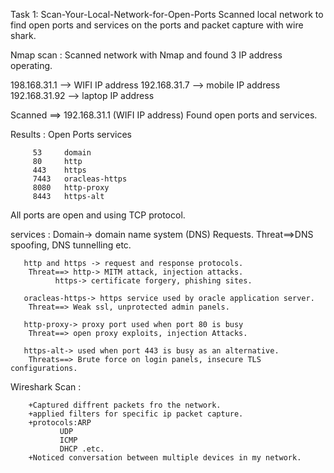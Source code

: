 Task 1: Scan-Your-Local-Network-for-Open-Ports
Scanned local network to find open ports and services on the ports and packet capture with wire shark. 

Nmap scan : Scanned network with Nmap and found 3 IP address operating.

198.168.31.1 --> WIFI IP address
192.168.31.7 --> mobile IP address
192.168.31.92 --> laptop IP address

Scanned ==> 192.168.31.1 (WIFI IP address) Found open ports and services.

Results : Open Ports   services
	  
	     53 	domain
	     80		http
	     443	https
	     7443	oracleas-https
	     8080	http-proxy
	     8443	https-alt

All ports are open and using TCP protocol.

services : Domain-> domain name system (DNS) Requests.
		Threat==>DNS spoofing, DNS tunnelling etc.

	   http and https -> request and response protocols.
		Threat==> http-> MITM attack, injection attacks.
			  https-> certificate forgery, phishing sites.

	   oracleas-https-> https service used by oracle application server.
		Threat==> Weak ssl, unprotected admin panels.

	   http-proxy-> proxy port used when port 80 is busy
		Threat==> open proxy exploits, injection Attacks.

	   https-alt-> used when port 443 is busy as an alternative.
		Threats==> Brute force on login panels, insecure TLS configurations.


Wireshark Scan : 

 		+Captured diffrent packets fro the network.
		+applied filters for specific ip packet capture.
		+protocols:ARP
			   UDP
			   ICMP
			   DHCP .etc.
		+Noticed conversation between multiple devices in my network.

